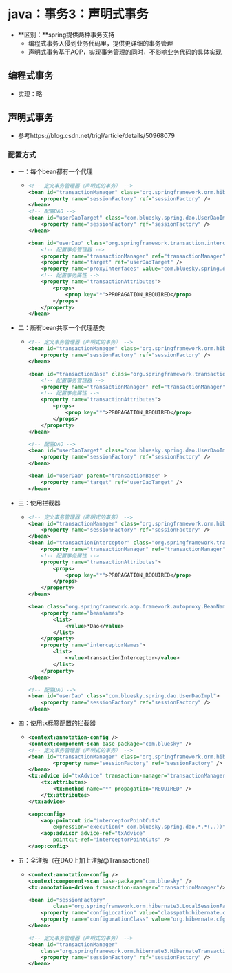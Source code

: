 # java：事务3：声明式事务

* **区别：**spring提供两种事务支持
  * 编程式事务入侵到业务代码里，提供更详细的事务管理
  * 声明式事务基于AOP，实现事务管理的同时，不影响业务代码的具体实现



## 编程式事务

* 实现：略



## 声明式事务

* 参考https://blog.csdn.net/trigl/article/details/50968079

### 配置方式

* 一：每个bean都有一个代理

  * ```xml
    <!-- 定义事务管理器（声明式的事务） --> 
    <bean id="transactionManager" class="org.springframework.orm.hibernate3.HibernateTransactionManager">
        <property name="sessionFactory" ref="sessionFactory" />
    </bean>
    <!-- 配置DAO -->
    <bean id="userDaoTarget" class="com.bluesky.spring.dao.UserDaoImpl">
        <property name="sessionFactory" ref="sessionFactory" />
    </bean>
    
    <bean id="userDao" class="org.springframework.transaction.interceptor.TransactionProxyFactoryBean"> 
    	<!-- 配置事务管理器 --> 
        <property name="transactionManager" ref="transactionManager" />    
        <property name="target" ref="userDaoTarget" /> 
        <property name="proxyInterfaces" value="com.bluesky.spring.dao.GeneratorDao" />
        <!-- 配置事务属性 --> 
        <property name="transactionAttributes"> 
            <props> 
                <prop key="*">PROPAGATION_REQUIRED</prop>
            </props> 
        </property> 
    </bean>
    ```

* 二：所有bean共享一个代理基类

  * ```xml
    <!-- 定义事务管理器（声明式的事务） --> 
    <bean id="transactionManager" class="org.springframework.orm.hibernate3.HibernateTransactionManager">
        <property name="sessionFactory" ref="sessionFactory" />
    </bean>
    
    <bean id="transactionBase" class="org.springframework.transaction.interceptor.TransactionProxyFactoryBean" lazy-init="true" abstract="true">
        <!-- 配置事务管理器 --> 
        <property name="transactionManager" ref="transactionManager" /> 
        <!-- 配置事务属性 --> 
        <property name="transactionAttributes"> 
            <props> 
                <prop key="*">PROPAGATION_REQUIRED</prop> 
            </props> 
        </property> 
    </bean>
    
    <!-- 配置DAO -->
    <bean id="userDaoTarget" class="com.bluesky.spring.dao.UserDaoImpl">
        <property name="sessionFactory" ref="sessionFactory" />
    </bean>
    
    <bean id="userDao" parent="transactionBase" >
        <property name="target" ref="userDaoTarget" />
    </bean>
    ```

* 三：使用拦截器

  * ```xml
    <!-- 定义事务管理器（声明式的事务） --> 
    <bean id="transactionManager" class="org.springframework.orm.hibernate3.HibernateTransactionManager">
        <property name="sessionFactory" ref="sessionFactory" />
    </bean>
    <bean id="transactionInterceptor" class="org.springframework.transaction.interceptor.TransactionInterceptor"> 
        <property name="transactionManager" ref="transactionManager" /> 
        <!-- 配置事务属性 --> 
        <property name="transactionAttributes"> 
            <props> 
                <prop key="*">PROPAGATION_REQUIRED</prop> 
            </props> 
        </property> 
    </bean>
    
    <bean class="org.springframework.aop.framework.autoproxy.BeanNameAutoProxyCreator"> 
        <property name="beanNames"> 
            <list> 
                <value>*Dao</value>
            </list> 
        </property> 
        <property name="interceptorNames"> 
            <list> 
                <value>transactionInterceptor</value> 
            </list> 
        </property> 
    </bean> 
    
    <!-- 配置DAO -->
    <bean id="userDao" class="com.bluesky.spring.dao.UserDaoImpl">
        <property name="sessionFactory" ref="sessionFactory" />
    </bean>
    ```

* 四：使用tx标签配置的拦截器

  * ```xml
    <context:annotation-config />
    <context:component-scan base-package="com.bluesky" />
    <!-- 定义事务管理器（声明式的事务） --> 
    <bean id="transactionManager" class="org.springframework.orm.hibernate3.HibernateTransactionManager">
            <property name="sessionFactory" ref="sessionFactory" />
    </bean>
    <tx:advice id="txAdvice" transaction-manager="transactionManager">
        <tx:attributes>
            <tx:method name="*" propagation="REQUIRED" />
        </tx:attributes>
    </tx:advice>
    
    <aop:config>
        <aop:pointcut id="interceptorPointCuts"
            expression="execution(* com.bluesky.spring.dao.*.*(..))" />
        <aop:advisor advice-ref="txAdvice"
            pointcut-ref="interceptorPointCuts" />       
    </aop:config>
    ```

* 五：全注解（在DAO上加上注解@Transactional）

  * ```xml
    <context:annotation-config />
    <context:component-scan base-package="com.bluesky" />
    <tx:annotation-driven transaction-manager="transactionManager"/>
    
    <bean id="sessionFactory" 
            class="org.springframework.orm.hibernate3.LocalSessionFactoryBean"> 
        <property name="configLocation" value="classpath:hibernate.cfg.xml" /> 
        <property name="configurationClass" value="org.hibernate.cfg.AnnotationConfiguration" />
    </bean> 
    
    <!-- 定义事务管理器（声明式的事务） --> 
    <bean id="transactionManager"
        class="org.springframework.orm.hibernate3.HibernateTransactionManager">
        <property name="sessionFactory" ref="sessionFactory" />
    </bean>
    ```



